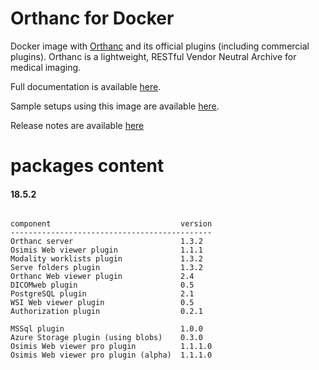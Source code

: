 # Orthanc for Docker
Docker image with [Orthanc](http://www.orthanc-server.com/) and its official plugins (including commercial plugins). Orthanc is a lightweight, RESTful Vendor Neutral Archive for medical imaging.

Full documentation is available [here](https://osimis.atlassian.net/wiki/spaces/OKB/pages/26738689/How+to+use+osimis+orthanc+Docker+images).

Sample setups using this image are available [here](https://bitbucket.org/osimis/orthanc-setup-samples/).

Release notes are available [here](https://bitbucket.org/osimis/orthanc-builder/src/master/release-notes-docker-images.txt)


# packages content

#### 18.5.2
```

component                             version
---------------------------------------------
Orthanc server                        1.3.2
Osimis Web viewer plugin              1.1.1
Modality worklists plugin             1.3.2
Serve folders plugin                  1.3.2
Orthanc Web viewer plugin             2.4
DICOMweb plugin                       0.5
PostgreSQL plugin                     2.1
WSI Web viewer plugin                 0.5
Authorization plugin                  0.2.1

MSSql plugin                          1.0.0
Azure Storage plugin (using blobs)    0.3.0
Osimis Web viewer pro plugin          1.1.1.0
Osimis Web viewer pro plugin (alpha)  1.1.1.0
```

